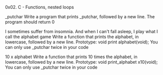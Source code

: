 0x02. C - Functions, nested loops

_putchar
Write a program that prints _putchar, followed by a new line.
The program should return 0

 I sometimes suffer from insomnia. And when I can't fall asleep, I play what I call the alphabet game
Write a function that prints the alphabet, in lowercase, followed by a new line.
Prototype: void print alphabet(void);
You can only use _putchar twice in your code

10 x alphabet
Write a function that prints 10 times the alphabet, in lowercase, followed by a new line.
Prototype: void print_alphabet x10(void);
You can only use _putchar twice in your code


